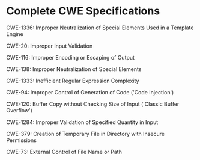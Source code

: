

# Complete CWE Specifications

CWE-1336: Improper Neutralization of Special Elements Used in a Template Engine

CWE-20: Improper Input Validation

CWE-116: Improper Encoding or Escaping of Output

CWE-138: Improper Neutralization of Special Elements

CWE-1333: Inefficient Regular Expression Complexity

CWE-94: Improper Control of Generation of Code ('Code Injection')

CWE-120: Buffer Copy without Checking Size of Input ('Classic Buffer Overflow')

CWE-1284: Improper Validation of Specified Quantity in Input

CWE-379: Creation of Temporary File in Directory with Insecure Permissions

CWE-73: External Control of File Name or Path